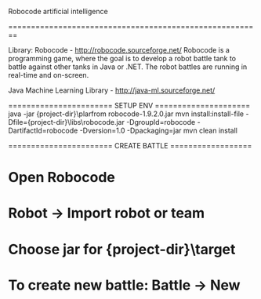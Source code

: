 Robocode artificial intelligence

========================================================

Library:
Robocode - http://robocode.sourceforge.net/
Robocode is a programming game, where the goal is to develop a robot battle tank to battle against other tanks in Java or .NET.
The robot battles are running in real-time and on-screen.

Java Machine Learning Library - http://java-ml.sourceforge.net/

======================= SETUP ENV =====================
java -jar {project-dir}\plarfrom robocode-1.9.2.0.jar
mvn install:install-file -Dfile={project-dir}\libs\robocode.jar -DgroupId=robocode -DartifactId=robocode -Dversion=1.0 -Dpackaging=jar
mvn clean install

======================= CREATE BATTLE ==================
# Open Robocode
# Robot -> Import robot or team
# Choose jar for {project-dir}\target
# To create new battle: Battle -> New